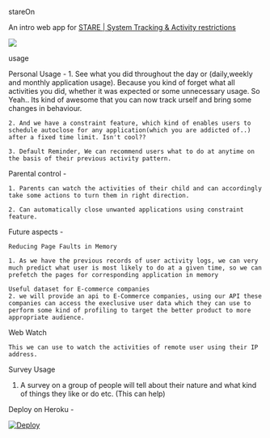 stareOn

An intro web app for [STARE | System Tracking & Activity restrictions](https://github.com/dbads/stare/)

<img src="Stare/static/img/sd3.png/">

usage 

Personal Usage - 
	1. See what you did throughout the day or (daily,weekly and monthly application usage). Because you kind of forget what all activities you did, whether it was expected or some unnecessary usage. So Yeah.. Its kind of awesome that you can now track urself and bring some changes in behaviour.

	2. And we have a constraint feature, which kind of enables users to schedule autoclose for any application(which you are addicted of..) after a fixed time limit. Isn't cool??

	3. Default Reminder, We can recommend users what to do at anytime on the basis of their previous activity pattern.

	
Parental control - 

	1. Parents can watch the activities of their child and can accordingly take some actions to turn them in right direction.  
	
	2. Can automatically close unwanted applications using constraint feature.



Future aspects - 

	Reducing Page Faults in Memory 

	1. As we have the previous records of user activity logs, we can very much predict what user is most likely to do at a given time, so we can prefetch the pages for corresponding application in memory
	
	Useful dataset for E-commerce companies
	2. we will provide an api to E-Commerce companies, using our API these companies can access the execlusive user data which they can use to perform some kind of profiling to target the better product to more appropriate audience.


Web Watch
	
	This we can use to watch the activities of remote user using their IP address.


Survey Usage

1. A survey on a group of people will tell about their nature and what kind of things they like or do etc. (This can help)














Deploy on Heroku - 

[![Deploy](https://www.herokucdn.com/deploy/button.svg)](https://heroku.com/deploy)